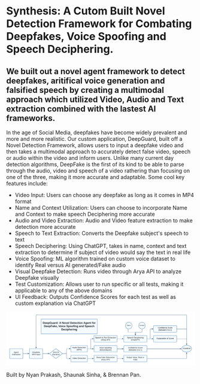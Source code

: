 # Synthesis: A Cutom Built Novel Detection Framework for Combating Deepfakes, Voice Spoofing and Speech Deciphering.

## We built out a novel agent framework to detect deepfakes, aritifical voice generation and falsified speech by creating a multimodal approach which utilized Video, Audio and Text extraction combined with the lastest AI frameworks. 

In the age of Social Media, deepfakes have become widely prevalent and more and more realistic. Our custom application, DeepGuard, built off a Novel Detection Framework, allows users to input a deepfake video and then takes a multimodal approach to accurately detect false video, speech or audio within the video and inform users. Unlike many current day detection algorithms, DeepFake is the first of its kind to be able to parse through the audio, video and speech of a video rathering than focusing on one of the three, making it more accurate and adaptable. Some cool key features include:

* Video Input: Users can choose any deepfake as long as it comes in MP4 format
* Name and Context Utilization: Users can choose to incorporate Name and Context to make speech Deciphering more accurate
* Audio and Video Extraction: Audio and Video feature extraction to make detection more accurate
* Speech to Text Extraction: Converts the Deepfake subject's speech to text 
* Speech Deciphering: Using ChatGPT, takes in name, context and text extraction to determine if subject of video would say the text in real life
* Voice Spoofing: ML algorithm trained on custom voice dataset to identify Real versus AI generated/Fake audio
* Visual Deepfake Detection: Runs video through Arya API to analyze Deepfake visually
* Test Customization: Allows user to run specific or all tests, making it applicable to any of the above domains
* UI Feedback: Outputs Confidence Scores for each test as well as custom explanation via ChatGPT
  
![agent-flow-chart](Flowchart.png)

Built by Nyan Prakash, Shaunak Sinha, & Brennan Pan.
